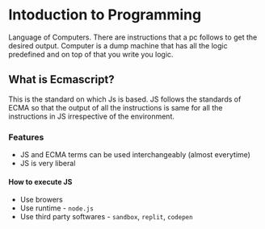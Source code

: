 # Intoduction to Programming

Language of Computers. There are instructions that a pc follows to get the desired output.
Computer is a dump machine that has all the logic predefined and on top of that you write you logic.

## What is Ecmascript?

This is the standard on which Js is based. JS follows the standards of ECMA so that the output of all the instructions is same for all the instructions in JS irrespective of the environment.

### Features

- JS and ECMA terms can be used interchangeably (almost everytime)
- JS is very liberal

#### How to execute JS

- Use browers
- Use runtime - `node.js`
- Use third party softwares - `sandbox`, `replit`, `codepen`